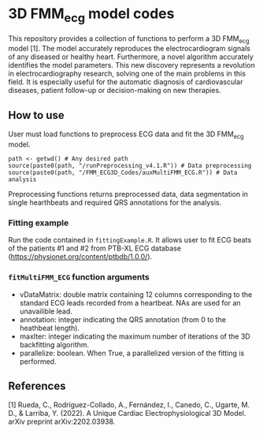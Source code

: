 # 3D FMM<sub>ecg</sub> model codes

This repository provides a collection of functions to perform a 3D FMM<sub>ecg</sub> model [1]. The model accurately reproduces the electrocardiogram signals of any diseased or healthy heart. Furthermore, a novel algorithm accurately identifies the model parameters. This new discovery represents a revolution in electrocardiography research, solving one of the main problems in this field. It is especially useful for the automatic diagnosis of cardiovascular diseases, patient follow-up or decision-making on new therapies.

## How to use

User must load functions to preprocess ECG data and fit the 3D FMM<sub>ecg</sub> model.
```
path <- getwd() # Any desired path
source(paste0(path, "/runPreprocessing_v4.1.R")) # Data preprocessing
source(paste0(path, "/FMM_ECG3D_Codes/auxMultiFMM_ECG.R")) # Data analysis
```
Preprocessing functions returns preprocessed data, data segmentation in single hearthbeats and required QRS annotations for the analysis.

### Fitting example

Run the code contained in `fittingExample.R`. It allows user to fit ECG beats of the patients #1 and #2 from PTB-XL ECG database (https://physionet.org/content/ptbdb/1.0.0/).

### `fitMultiFMM_ECG` function arguments

* vDataMatrix: double matrix containing 12 columns corresponding to the standard ECG leads recorded from a heartbeat. NAs are used for an unavailible lead.
* annotation: integer indicating the QRS annotation (from 0 to the heathbeat length).
* maxIter: integer indicating the maximum number of iterations of the 3D backfitting algorithm.
* parallelize: boolean. When True, a parallelized version of the fitting is performed.

## References

[1] Rueda, C., Rodríguez-Collado, A., Fernández, I., Canedo, C., Ugarte, M. D., & Larriba, Y. (2022). A Unique Cardiac Electrophysiological 3D Model. arXiv preprint arXiv:2202.03938.
